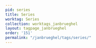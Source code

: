 ```yaml
---
pid: series
title: Series
worktag: Series
collection: worktags_janbrueghel
layout: tagpage_janbrueghel
order: '151'
permalink: "/janbrueghel/tags/series/"
---
```

